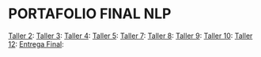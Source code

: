 # PORTAFOLIO FINAL NLP



[Taller 2](https://github.com/Paulapabondiaz/NLP_PORTAFOLIO/blob/main/Taller%20N%C2%B0%202%20Leer%20archivos%20en%20Python): 
[Taller 3](https://github.com/Paulapabondiaz/NLP_PORTAFOLIO/blob/main/TALLER%20%23%203%20Web%20Scraping.ipynb):
[Taller 4](https://github.com/Paulapabondiaz/NLP_PORTAFOLIO/blob/main/Taller%20%234.ipynb):
[Taller 5](https://github.com/Paulapabondiaz/NLP_PORTAFOLIO/blob/main/taller%20%235.ipynb):
[Taller 7](https://github.com/Paulapabondiaz/NLP_PORTAFOLIO/blob/main/taller7.ipynb):
[Taller 8](https://github.com/Paulapabondiaz/NLP_PORTAFOLIO/blob/main/taller8%20(1).ipynb):
[Taller 9](https://github.com/Paulapabondiaz/NLP_PORTAFOLIO/blob/main/taller9%20(1).ipynb):
[Taller 10](https://github.com/Paulapabondiaz/NLP_PORTAFOLIO/blob/main/taller%2010.ipynb):
[Taller 12](https://github.com/Paulapabondiaz/NLP_PORTAFOLIO/blob/main/taller12%20(1).ipynb):
[Entrega Final](https://github.com/Paulapabondiaz/NLP_PORTAFOLIO/blob/main/proyecto%20final.ipynb):



